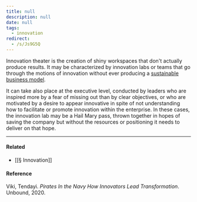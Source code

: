 ```yaml
---
title: null
description: null
date: null
tags:
  - innovation
redirect:
  - /s/Js9G5Q
---
```


Innovation theater is the creation of shiny workspaces that don't actually produce results. It may be characterized by innovation labs or teams that go through the motions of innovation without ever producing a [sustainable business model](https://publish.obsidian.md/mobydiction/notes/Corporate+innovation+means+discovering+sustainable+new+business+models).

It can take also place at the executive level, conducted by leaders who are inspired more by a fear of missing out than by clear objectives, or who are motivated by a desire to appear innovative in spite of not understanding how to facilitate or promote innovation within the enterprise. In these cases, the innovation lab may be a Hail Mary pass, thrown together in hopes of saving the company but without the resources or positioning it needs to deliver on that hope.

---

#### Related

- [[§ Innovation]]

#### Reference

Viki, Tendayi. _Pirates In the Navy How Innovators Lead Transformation_. Unbound, 2020.
